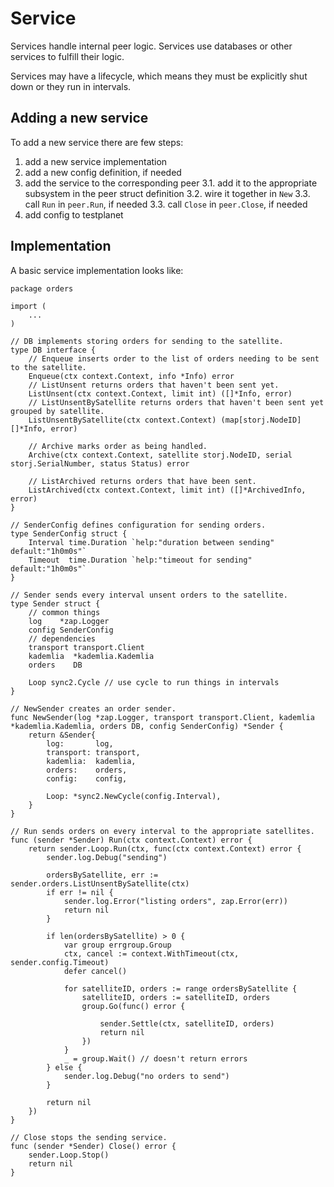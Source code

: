 # Service

Services handle internal peer logic. Services use databases or other services to fulfill their logic.

Services may have a lifecycle, which means they must be explicitly shut down or they run in intervals.

## Adding a new service

To add a new service there are few steps:

1. add a new service implementation
2. add a new config definition, if needed
3. add the service to the corresponding peer
3.1. add it to the appropriate subsystem in the peer struct definition
3.2. wire it together in `New`
3.3. call `Run` in `peer.Run`, if needed
3.3. call `Close` in `peer.Close`, if needed
4. add config to testplanet

## Implementation

A basic service implementation looks like:

```
package orders

import (
    ...
)

// DB implements storing orders for sending to the satellite.
type DB interface {
	// Enqueue inserts order to the list of orders needing to be sent to the satellite.
	Enqueue(ctx context.Context, info *Info) error
	// ListUnsent returns orders that haven't been sent yet.
	ListUnsent(ctx context.Context, limit int) ([]*Info, error)
	// ListUnsentBySatellite returns orders that haven't been sent yet grouped by satellite.
	ListUnsentBySatellite(ctx context.Context) (map[storj.NodeID][]*Info, error)

	// Archive marks order as being handled.
	Archive(ctx context.Context, satellite storj.NodeID, serial storj.SerialNumber, status Status) error

	// ListArchived returns orders that have been sent.
	ListArchived(ctx context.Context, limit int) ([]*ArchivedInfo, error)
}

// SenderConfig defines configuration for sending orders.
type SenderConfig struct {
	Interval time.Duration `help:"duration between sending" default:"1h0m0s"`
	Timeout  time.Duration `help:"timeout for sending" default:"1h0m0s"`
}

// Sender sends every interval unsent orders to the satellite.
type Sender struct {
	// common things
	log    *zap.Logger
	config SenderConfig
	// dependencies
	transport transport.Client
	kademlia  *kademlia.Kademlia
	orders    DB

	Loop sync2.Cycle // use cycle to run things in intervals
}

// NewSender creates an order sender.
func NewSender(log *zap.Logger, transport transport.Client, kademlia *kademlia.Kademlia, orders DB, config SenderConfig) *Sender {
	return &Sender{
		log:       log,
		transport: transport,
		kademlia:  kademlia,
		orders:    orders,
		config:    config,

		Loop: *sync2.NewCycle(config.Interval),
	}
}

// Run sends orders on every interval to the appropriate satellites.
func (sender *Sender) Run(ctx context.Context) error {
	return sender.Loop.Run(ctx, func(ctx context.Context) error {
		sender.log.Debug("sending")

		ordersBySatellite, err := sender.orders.ListUnsentBySatellite(ctx)
		if err != nil {
			sender.log.Error("listing orders", zap.Error(err))
			return nil
		}

		if len(ordersBySatellite) > 0 {
			var group errgroup.Group
			ctx, cancel := context.WithTimeout(ctx, sender.config.Timeout)
			defer cancel()

			for satelliteID, orders := range ordersBySatellite {
				satelliteID, orders := satelliteID, orders
				group.Go(func() error {

					sender.Settle(ctx, satelliteID, orders)
					return nil
				})
			}
			_ = group.Wait() // doesn't return errors
		} else {
			sender.log.Debug("no orders to send")
		}

		return nil
	})
}

// Close stops the sending service.
func (sender *Sender) Close() error {
	sender.Loop.Stop()
	return nil
}
```
